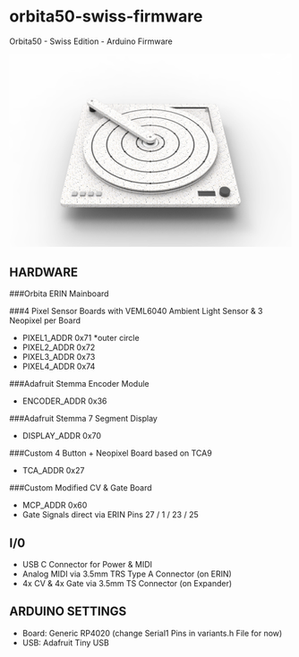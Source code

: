 # orbita50-swiss-firmware
Orbita50 - Swiss Edition - Arduino Firmware

![Product Render](/Hardware_Setup/orbita_50_swiss_render9.png?raw=true)


## HARDWARE

###Orbita ERIN Mainboard 

###4 Pixel Sensor Boards with VEML6040 Ambient Light Sensor & 3 Neopixel per Board
- PIXEL1_ADDR 0x71  *outer circle
- PIXEL2_ADDR 0x72  
- PIXEL3_ADDR 0x73  
- PIXEL4_ADDR 0x74  

###Adafruit Stemma Encoder Module 
- ENCODER_ADDR  0x36

###Adafruit Stemma 7 Segment Display
- DISPLAY_ADDR 0x70 

###Custom 4 Button + Neopixel Board based on TCA9
- TCA_ADDR 0x27

###Custom Modified CV & Gate Board
- MCP_ADDR 0x60
- Gate Signals direct via ERIN Pins 27 / 1 / 23 / 25


## I/0

- USB C Connector for Power & MIDI
- Analog MIDI via 3.5mm TRS Type A Connector (on ERIN)
- 4x CV & 4x Gate via 3.5mm TS Connector (on Expander)




## ARDUINO SETTINGS

- Board: Generic RP4020 (change Serial1 Pins in variants.h File for now)
- USB: Adafruit Tiny USB